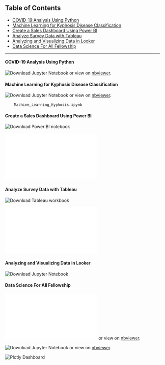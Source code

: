 
## Table of Contents

- [COVID-19 Analysis Using Python](#covid-19-analysis-using-python)
- [Machine Learning for Kyphosis Disease Classification](#machine-learning-for-kyphosis-disease-classification)
- [Create a Sales Dashboard Using Power BI](#create-a-sales-dashboard-using-power-bi)
- [Analyze Survey Data with Tableau](#analyze-survey-data-with-tableau)
- [Analyzing and Visualizing Data in Looker](#analyzing-and-visualizing-data-in-looker)
- [Data Science For All Fellowship](#data-science-for-all-fellowship) 

***

#### COVID-19 Analysis Using Python

  ![Download Jupyter Notebook](COVID_Python_Analysis.ipynb) or view on [nbviewer](https://nbviewer.org/github/jasmine-shanay/portfolio/blob/5b6460d7fc38d80bbf2e1b83e99fd792b2619783/webfiles/COVID_Python_Analysis.ipynb).

#### Machine Learning for Kyphosis Disease Classification

  ![Download Jupyter Notebook](Machine_Learning_Kyphosis.ipynb) or view on [nbviewer](https://nbviewer.org/github/jasmine-shanay/portfolio/blob/5b6460d7fc38d80bbf2e1b83e99fd792b2619783/webfiles/Machine_Learning_Kyphosis.ipynb).

        Machine_Learning_Kyphosis.ipynb

#### Create a Sales Dashboard Using Power BI

  ![Download Power BI notebook](Sales_Dashboard_2.pbix) 

  ![PDF](Sales_Dashboard_2.pdf) 

#### Analyze Survey Data with Tableau

  ![Download Tableau workbook](Tableau_Survey_Data_Analysis.twbx)

  ![PDF](Tableau_Survey_Charts.pdf)

#### Analyzing and Visualizing Data in Looker

  ![Download Jupyter Notebook](Looker_Data_Analysis_Visualization.ipynb)

#### Data Science For All Fellowship

  ![Written report](Team56_Report.pdf) or view on [nbviewer](https://nbviewer.org/github/jasmine-shanay/portfolio/blob/main/webfiles/Looker_Data_Analysis_Visualization.ipynb).

  ![Download Jupyter Notebook](Team56_Final.ipynb) or view on [nbviewer](https://nbviewer.org/github/jasmine-shanay/portfolio/blob/b5b679d9405d6e6cae317f0911e35cad7d033634/webfiles/Team56_Final.ipynb).

  ![Plotly Dashboard](https://chart-studio.plotly.com/~jasmineshanay/39/dashboard/)
